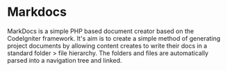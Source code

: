 # Markdocs

MarkDocs is a simple PHP based document creator based on the CodeIgniter framework. It's aim is to create a simple method of generating 
project documents by allowing content creates to write their docs in a standard folder > file hierarchy. The folders and files are automatically
parsed into a navigation tree and linked.  

